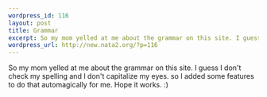```yaml
--- 
wordpress_id: 116
layout: post
title: Grammar
excerpt: So my mom yelled at me about the grammar on this site. I guess I don't check my spelling and I don't capitalize my eyes. so I added some features to do that automagically for me. Hope it works. :)
wordpress_url: http://new.nata2.org/?p=116
---
```

So my mom yelled at me about the grammar on this site. I guess I don't check my spelling and I don't capitalize my eyes. so I added some features to do that automagically for me. Hope it works. :)

